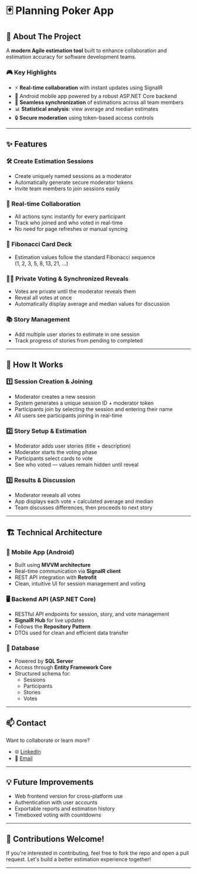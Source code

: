 # 🃏 Planning Poker App

## 🚀 About The Project
A **modern Agile estimation tool** built to enhance collaboration and estimation accuracy for software development teams.

### 🎮 Key Highlights
- ⚡ **Real-time collaboration** with instant updates using SignalR
- 📱 Android mobile app powered by a robust ASP.NET Core backend
- 🔄 **Seamless synchronization** of estimations across all team members
- 📊 **Statistical analysis**: view average and median estimates
- 🔒 **Secure moderation** using token-based access controls

---

## ✨ Features

### 🛠️ Create Estimation Sessions
- Create uniquely named sessions as a moderator
- Automatically generate secure moderator tokens
- Invite team members to join sessions easily

### 🔁 Real-time Collaboration
- All actions sync instantly for every participant
- Track who joined and who voted in real-time
- No need for page refreshes or manual syncing

### 🧮 Fibonacci Card Deck
- Estimation values follow the standard Fibonacci sequence  
  (1, 2, 3, 5, 8, 13, 21, ...)

### 🕵️‍♂️ Private Voting & Synchronized Reveals
- Votes are private until the moderator reveals them
- Reveal all votes at once
- Automatically display average and median values for discussion

### 📚 Story Management
- Add multiple user stories to estimate in one session
- Track progress of stories from pending to completed

---

## 🔄 How It Works

### 1️⃣ Session Creation & Joining
- Moderator creates a new session
- System generates a unique session ID + moderator token
- Participants join by selecting the session and entering their name
- All users see participants joining in real-time

### 2️⃣ Story Setup & Estimation
- Moderator adds user stories (title + description)
- Moderator starts the voting phase
- Participants select cards to vote
- See who voted — values remain hidden until reveal

### 3️⃣ Results & Discussion
- Moderator reveals all votes
- App displays each vote + calculated average and median
- Team discusses differences, then proceeds to next story

---

## 🏗️ Technical Architecture

### 📱 Mobile App (Android)
- Built using **MVVM architecture**
- Real-time communication via **SignalR client**
- REST API integration with **Retrofit**
- Clean, intuitive UI for session management and voting

### 🖥️ Backend API (ASP.NET Core)
- RESTful API endpoints for session, story, and vote management
- **SignalR Hub** for live updates
- Follows the **Repository Pattern**
- DTOs used for clean and efficient data transfer

### 💾 Database
- Powered by **SQL Server**
- Access through **Entity Framework Core**
- Structured schema for:
  - Sessions
  - Participants
  - Stories
  - Votes

---

## 📫 Contact
Want to collaborate or learn more?

- 🌐 [LinkedIn](https://www.linkedin.com/in/slindile-maseko-402280277/)
- 💌 [Email](mailto:slindilerowen@gmail.com)

---

## 💡 Future Improvements
- Web frontend version for cross-platform use
- Authentication with user accounts
- Exportable reports and estimation history
- Timeboxed voting with countdowns

---

## 🙌 Contributions Welcome!
If you're interested in contributing, feel free to fork the repo and open a pull request. Let's build a better estimation experience together!

---

